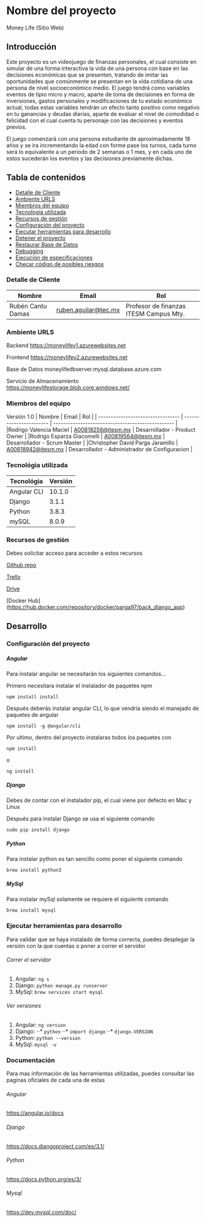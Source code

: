# Nombre del proyecto

Money Life (Sitio Web)

## Introducción

Este proyecto es un videojuego de finanzas personales, el cual consiste en simular de una forma interactiva la vida de una persona con base en las decisiones económicas que se presenten, tratando de imitar las oportunidades que comúnmente se presentan en la vida cotidiana de una persona de nivel socioeconómico medio. El juego tendrá como variables eventos de tipio micro y macro, aparte de toma de decisiones en forma de inversiones, gastos personales y modificaciones de tu estado económico actual, todas estas variables tendrán un efecto tanto positivo como negativo en tu ganancias y deudas diarias, aparte de evaluar el nivel de comodidad o felicidad con el cual cuenta tu personaje con las decisiones y eventos previos.

El juego comenzará con una persona estudiante de aproximadamente 18 años y se ira incrementando la edad con forme pase los turnos, cada turno será lo equivalente a un periodo de 2 semanas o 1 mes, y en cada uno de estos sucederán los eventos y las decisiones previamente dichas.


## Tabla de contenidos

* [Detalle de Cliente](#client-details)
* [Ambiente URLS](#environment-urls)
* [Miembros del equipo](#team-members)
* [Tecnología utilizada](#technology-stack)
* [Recursos de gestión](#management-resources)
* [Configuración del proyecto](#setup-the-project)
* [Ejecutar herramientas para desarrollo](#running-the-stack-for-development)
* [Detener el proyecto](#stop-the-project)
* [Restaurar Base de Datos](#restoring-the-database)
* [Debugging](#debugging)
* [Ejecución de especificaciones](#running-specs)
* [Checar código de posibles riesgos](#checking-code-for-potential-issues)

### Detalle de Cliente

| Nombre                          | Email                | Rol                                                                               |
| ------------------------------ | -------------------- | ---------------------------------------------------------------------------------- |
| Rubén Cantu Damas | ruben.aguilar@tec.mx | Profesor de finanzas ITESM Campus Mty. |

### Ambiente URLS
Backend
https://moneylifev1.azurewebsites.net

Frontend
https://moneylifev2.azurewebsites.net

Base de Datos
moneylifedbserver.mysql.database.azure.com

Servicio de Almacenamiento
https://moneylifestorage.blob.core.windows.net/

### Miembros del equipo

Versión 1.0
| Nombre                              | Email                   | Rol                                             |
| --------------------------------- | ----------------------- | ------------------------------------------------- |
|Rodrigo Valencia Maciel            | A00818256@itesm.mx      | Desarrollador - Product Owner                     |
|Rodrigo Esparza Giacomelli         | A00819564@itesm.mx      | Desarrollador - Scrum Master                      |
|Christopher David Parga Jaramillo  | A00818942@itesm.mx      | Desarrollador - Administrador de Configuracion    |


### Tecnológia utilizada


| Tecnológia      | Versión      |
| --------------- | ------------ |
| Angular CLI     | 10.1.0       |
| Django          | 3.1.1        |
| Python          | 3.8.3        |
| mySQL           | 8.0.9        |


### Recursos de gestión

Debes solicitar acceso para acceder a estos recursos

[Github repo](https://github.com/ChristopherParga/PersonalDevelopment)

[Trello](https://trello.com/b/qKyp3rHZ/personal-development)

[Drive](https://drive.google.com/drive/folders/1tLua2-ePArqoOsd-bFwI_NKb_JG6Xsz8?usp=sharing)

[Docker Hub] (https://hub.docker.com/repository/docker/parga97/back_django_app)

## Desarrollo

### Configuración del proyecto

##### Angular

Para instalar angular se necesitarán los siguientes comandos...

Primero necesitara instalar el instalador de paquetes npm

`npm install install`

Después deberás instalar angular CLI, lo que vendría siendo el manejado de paquetes de angular

`npm install -g @angular/cli`

Por ultimo, dentro del proyecto instalaras todos los paquetes con 

`npm install`

o

`ng install`

##### Django

Debes de contar con el instalador pip, el cual viene por defecto en Mac y Linux

Después para instalar Django se usa el siguiente comando

`sudo pip install django`

##### Python

Para instalar python es tan sencillo como poner el siguiente comando

`brew install python3`

##### MySql

Para instalar mySql solamente se requiere el siguiente comando

`brew install mysql`

### Ejecutar herramientas para desarrollo

Para validar que se haya instalado de forma correcta, puedes desplegar la versión con la que cuentas o poner a correr el servidor

###### Correr el servidor 

1. Angular: `ng s`
2. Django: `python manage.py runserver`
3. MySql: `brew services start mysql`

###### Ver versiones

1. Angular: `ng version`
2. Django: 
⋅⋅* `python`
⋅⋅* `import django`
⋅⋅* `django.VERSION`
1. Python: `python --version`
2. MySql: `mysql -v`

### Documentación

Para mas información de las herramientas utilizadas, puedes consultar las paginas oficiales de cada una de estas

###### Angular
https://angular.io/docs

###### Django
https://docs.djangoproject.com/es/3.1/

###### Python
https://docs.python.org/es/3/

###### Mysql
https://dev.mysql.com/doc/



